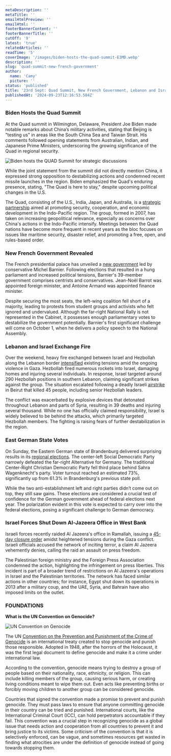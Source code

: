 ```yaml
---
metaDescription: ''
metaTitle: ''
emailHtmlPreview: ''
emailHtml: ''
footerBannerContent: ''
footerBannerTitle: ''
cutOff: '9'
latest: 'true'
relatedArticles: ''
readTime: '5'
coverImage: '/images/biden-hosts-the-quad-summit-E3MD.webp'
description: ''
slug: 'quad-summit-new-french-government'
author:
  name: 'Camy'
  picture: ''
status: 'published'
title: '23rd Sept: Quad Summit, New French Government, Lebanon and Israel Exchange Fire'
publishedAt: '2024-09-23T12:16:53.584Z'
---
```


### Biden Hosts the Quad Summit

At the Quad summit in Wilmington, Delaware, President Joe Biden made notable remarks about China’s military activities, stating that Beijing is "testing us" in areas like the South China Sea and Taiwan Strait. His comments followed opening statements from Australian, Indian, and Japanese Prime Ministers, underscoring the growing significance of the Quad in regional security.

![Biden hosts the QUAD Summit for strategic discussions](/images/biden-hosts-the-quad-summit-g3MD.webp)

While the joint statement from the summit did not directly mention China, it expressed strong opposition to destabilizing actions and condemned recent missile launches in the region. Biden emphasized the Quad's enduring presence, stating, "The Quad is here to stay," despite upcoming political changes in the U.S.

The Quad, consisting of the U.S., India, Japan, and Australia, is a [strategic partnership](https://www.dfat.gov.au/international-relations/regional-architecture/quad) aimed at promoting security, cooperation, and economic development in the Indo-Pacific region. The group, formed in 2007, has taken on increasing geopolitical relevance, especially as concerns over China's actions in the Indo-Pacific intensify. Meetings between the Quad nations have become more frequent in recent years as the bloc focuses on issues like maritime security, disaster relief, and promoting a free, open, and rules-based order.

### New French Government Revealed

The French presidential palace has unveiled a [new government](https://www.politico.eu/article/new-french-government-unveiled-michel-barnier-raising-taxes-emmanuel-macron/) led by conservative Michel Barnier. Following elections that resulted in a hung parliament and increased political tensions, Barnier's 39-member government comprises centrists and conservatives. Jean-Noël Barrot was appointed foreign minister, and Antoine Armand was appointed finance minister.

Despite securing the most seats, the left-wing coalition fell short of a majority, leading to protests from student groups and activists who felt ignored and undervalued. Although the far-right National Rally is not represented in the Cabinet, it possesses enough parliamentary votes to destabilize the government potentially. Barnier's first significant challenge will come on October 1, when he delivers a policy speech to the National Assembly.

### Lebanon and Israel Exchange Fire

Over the weekend, heavy fire exchanged between Israel and Hezbollah along the Lebanon border [intensified](https://www.nbcnews.com/news/world/israel-hamas-war-hezbollah-lebanon-attacks-haifa-west-bank-al-jazeera-rcna172130) existing tensions amid the ongoing violence in Gaza. Hezbollah fired numerous rockets into Israel, damaging homes and injuring several individuals. In response, Israel targeted around 290 Hezbollah positions in southern Lebanon, claiming significant strikes against the group. The situation escalated following a deadly Israeli [airstrike](https://news.sky.com/story/israeli-airstrike-on-beirut-causes-more-shock-to-a-country-already-rocked-to-its-core-13218772) in Beirut that killed 45 people, including senior Hezbollah leaders.

The conflict was exacerbated by explosive devices that detonated throughout Lebanon and parts of Syria, resulting in 39 deaths and injuring several thousand. While no one has officially claimed responsibility, Israel is widely believed to be behind the attacks, which primarily targeted Hezbollah members. The fighting is raising fears of further destabilization in the region.

### East German State Votes

On Sunday, the Eastern German state of Brandenburg delivered surprising results in its [regional elections](https://www.dw.com/en/spd-set-to-finish-ahead-of-far-right-afd-in-brandenburg-vote/live-70291788). The center-left Social Democratic Party narrowly defeated the far-right Alternative for Germany. The traditional Center-Right Christian Democratic Party fell third place behind Sahra Wagenknecht's party. Voter turnout reached an estimated 73%, significantly up from 61.3% in Brandenburg's previous state poll.

While the two anti-establishment left and right parties didn’t come out on top, they still saw gains. These elections are considered a crucial test of confidence for the German government ahead of federal elections next year. The polarization evident in this vote is expected to carry over into the federal elections, posing a significant challenge to German democracy.

### Israel Forces Shut Down Al-Jazeera Office in West Bank

Israeli forces recently raided Al Jazeera's office in Ramallah, issuing a [45-day closure order](https://www.bbc.com/news/articles/c8rd5z17px4o) amidst heightened tensions during the Gaza conflict. Israeli officials accused the network of inciting terror, a claim Al Jazeera vehemently denies, calling the raid an assault on press freedom.

The Palestinian foreign ministry and the Foreign Press Association condemned the action, highlighting the infringement on press liberties. This incident is part of a broader trend of restrictions on Al Jazeera's operations in Israel and the Palestinian territories. The network has faced similar actions in other countries; for instance, Egypt shut down its operations in 2013 after a military coup, and the UAE, Syria, and Bahrain have also imposed limits on the outlet.

### FOUNDATIONS

**What is the UN Convention on Genocide?**

![UN Convention on Genocide](/images/what-is-the-genocide-convention--k0MT.webp)

The UN [Convention on the Prevention and Punishment of the Crime of Genocide](https://www.un.org/en/genocideprevention/documents/atrocity-crimes/Doc.1_Convention%20on%20the%20Prevention%20and%20Punishment%20of%20the%20Crime%20of%20Genocide.pdf) is an international treaty created to stop genocide and punish those responsible. Adopted in 1948, after the horrors of the Holocaust, it was the first legal document to define genocide and make it a crime under international law.

According to the convention, genocide means trying to destroy a group of people based on their nationality, race, ethnicity, or religion. This can include killing members of the group, causing serious harm, or creating living conditions meant to wipe them out. Even acts like preventing births or forcibly moving children to another group can be considered genocide.

Countries that signed the convention made a promise to prevent and punish genocide. They must pass laws to ensure that anyone committing genocide in their country can be tried and punished. International courts, like the International Criminal Court (ICC), can hold perpetrators accountable if they fail. This convention was a crucial step in recognizing genocide as a global issue that needs action and cooperation from all countries to prevent it and bring justice to its victims. Some criticism of the convention is that it is selectively enforced, can be vague, and sometimes resources get wasted in finding what atrocities are under the definition of genocide instead of going towards stopping them.